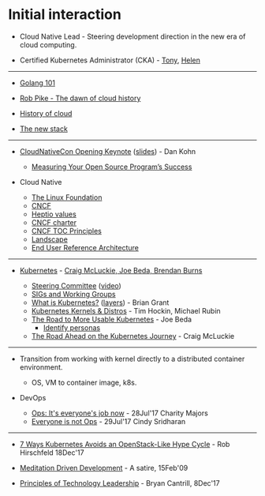 # Initial interaction
- Cloud Native Lead - Steering development direction in the new era of cloud computing.

- Certified Kubernetes Administrator (CKA) - [Tony](https://gist.githubusercontent.com/gosharplite/bff05a6bf8a62d01e9a14c0473ad247c/raw/c9b84e5bcb52ef9ccb8d4992e55735f9eb368c65/cka-tony.jpg), [Helen](https://gist.githubusercontent.com/gosharplite/bff05a6bf8a62d01e9a14c0473ad247c/raw/07bbd484f1100cad959c46f2f668669203233f09/cka-helen.jpg)

<hr>

- [Golang 101](https://github.com/gosharplite/golang-101/blob/master/README.md)

- [Rob Pike - The dawn of cloud history](https://github.com/gosharplite/cloud-writing/blob/master/rob-pike.md)

- [History of cloud](https://github.com/gosharplite/history-of-cloud/blob/master/README.md)

- [The new stack](https://github.com/gosharplite/the-new-stack/blob/master/README.md)

<hr>

- [CloudNativeCon Opening Keynote](https://www.youtube.com/watch?v=Z3aBWkNXnhw) ([slides](https://schd.ws/hosted_files/kccncna17/e7/Keynote%20-%20Dan%20Kohn%20-%20KCCNC%20NA%202017%20FINAL.pdf)) - Dan Kohn
  - [Measuring Your Open Source Program’s Success](https://www.linuxfoundation.org/measuring-your-open-source-program-success/)

- Cloud Native
  - [The Linux Foundation](https://www.linuxfoundation.org/)
  - [CNCF](https://www.cncf.io/)
  - [Heptio values](https://blog.heptio.com/our-values-8d897f016342)
  - [CNCF charter](https://www.cncf.io/about/charter/)
  - [CNCF TOC Principles](https://github.com/cncf/toc/blob/master/PRINCIPLES.md)
  - [Landscape](https://github.com/cncf/landscape)
  - [End User Reference Architecture](https://docs.google.com/presentation/d/1uMw2wkK0ubmc3khxqIuxK_rLK_wN89tNCnK7gDmTGR8/edit#slide=id.g15843037bc_2_6)
  
<hr>
  
- [Kubernetes](https://kubernetes.io/) - [Craig McLuckie, Joe Beda, Brendan Burns](https://twitter.com/jbeda/status/608703174992535552/photo/1)

  - [Steering Committee](https://github.com/kubernetes/steering) ([video](https://www.youtube.com/watch?v=YAzgJRQxsdc&t=169s))
  - [SIGs and Working Groups](https://github.com/kubernetes/community/blob/master/sig-list.md)
  - [What is Kubernetes?](https://www.youtube.com/watch?v=cHkXOeP8rQ0) ([layers](https://docs.google.com/presentation/d/1oPZ4rznkBe86O4rPwD2CWgqgMuaSXguIBHIE7Y0TKVc/edit#slide=id.g21b1f16809_5_51)) - Brian Grant
  - [Kubernetes Kernels & Distros](https://goo.gl/Qxmn8f) - Tim Hockin, Michael Rubin
  - [The Road to More Usable Kubernetes](https://www.youtube.com/watch?v=QQsq2Ny5a4A&t=2s) - Joe Beda
    - [Identify personas](http://slides.eightypercent.net/kubecon-2017/index.html#5)
  - [The Road Ahead on the Kubernetes Journey](https://www.youtube.com/watch?v=3FR82H7NwAw) - Craig McLuckie

<hr>

- Transition from working with kernel directly to a distributed container environment.  
  - OS, VM to container image, k8s.

- DevOps
  - [Ops: It's everyone's job now](https://goo.gl/aJ9MmD) - 28Jul'17 Charity Majors
  - [Everyone is not Ops](https://goo.gl/MLKvkC) - 29Jul'17 Cindy Sridharan

<hr>

- [7 Ways Kubernetes Avoids an OpenStack-Like Hype Cycle](https://thenewstack.io/7-ways-kubenetes-avoids-openstack-like-hype-cycle/) - Rob Hirschfeld 18Dec'17

- [Meditation Driven Development](https://www.ckwop.me.uk/Meditation-driven-development.html) - A satire, 15Feb'09

- [Principles of Technology Leadership](https://www.evernote.com/shard/s673/sh/0291c9e6-9104-47c4-992e-2481998fd53e/328494e458e2c13a27263025ec3c5431) - Bryan Cantrill, 8Dec'17
